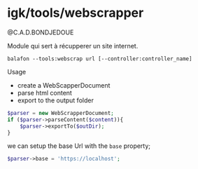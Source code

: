 # igk/tools/webscrapper

@C.A.D.BONDJEDOUE

Module qui sert à récupperer un site internet.

```
balafon --tools:webscrap url [--controller:controller_name]
```

Usage 
- create a WebScapperDocument
- parse html content 
- export to the output folder 

```php
$parser = new WebScrapperDocument;
if ($parser->parseContent($content)){
    $parser->exportTo($outDir);
}
```

we can setup the base Url with the `base` property;
```php
$parser->base = 'https://localhost';
```

